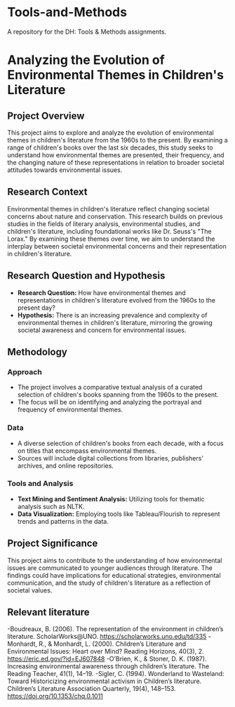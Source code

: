 # Tools-and-Methods
A repository for the DH: Tools &amp; Methods assignments.

# Analyzing the Evolution of Environmental Themes in Children's Literature

## Project Overview

This project aims to explore and analyze the evolution of environmental themes in children's literature from the 1960s to the present. By examining a range of children's books over the last six decades, this study seeks to understand how environmental themes are presented, their frequency, and the changing nature of these representations in relation to broader societal attitudes towards environmental issues.

## Research Context

Environmental themes in children's literature reflect changing societal concerns about nature and conservation. This research builds on previous studies in the fields of literary analysis, environmental studies, and children's literature, including foundational works like Dr. Seuss's "The Lorax." By examining these themes over time, we aim to understand the interplay between societal environmental concerns and their representation in children's literature.

## Research Question and Hypothesis

- **Research Question:** How have environmental themes and representations in children's literature evolved from the 1960s to the present day?
- **Hypothesis:** There is an increasing prevalence and complexity of environmental themes in children's literature, mirroring the growing societal awareness and concern for environmental issues.

## Methodology

### Approach
- The project involves a comparative textual analysis of a curated selection of children's books spanning from the 1960s to the present.
- The focus will be on identifying and analyzing the portrayal and frequency of environmental themes.

### Data
- A diverse selection of children's books from each decade, with a focus on titles that encompass environmental themes.
- Sources will include digital collections from libraries, publishers' archives, and online repositories.

### Tools and Analysis
- **Text Mining and Sentiment Analysis:** Utilizing tools for thematic analysis such as NLTK.
- **Data Visualization:** Employing tools like Tableau/Flourish to represent trends and patterns in the data.

## Project Significance

This project aims to contribute to the understanding of how environmental issues are communicated to younger audiences through literature. The findings could have implications for educational strategies, environmental communication, and the study of children's literature as a reflection of societal values.

## Relevant literature

-Boudreaux, B. (2006). The representation of the environment in children’s literature. ScholarWorks@UNO. https://scholarworks.uno.edu/td/335 
-Monhardt, R., & Monhardt, L. (2000). Children’s Literature and Environmental Issues: Heart over Mind? Reading Horizons, 40(3), 2. https://eric.ed.gov/?id=EJ607848 
-O’Brien, K., & Stoner, D. K. (1987). Increasing environmental awareness through children’s literature. The Reading Teacher, 41(1), 14–19. 
-Sigler, C. (1994). Wonderland to Wasteland: Toward Historicizing environmental activism in Children’s literature. Children’s Literature Association Quarterly, 19(4), 148–153. https://doi.org/10.1353/chq.0.1011
